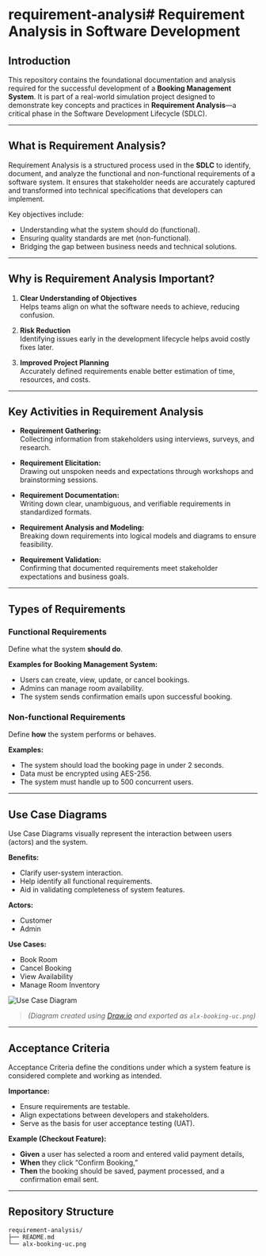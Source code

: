 # requirement-analysi# Requirement Analysis in Software Development

## Introduction
This repository contains the foundational documentation and analysis required for the successful development of a **Booking Management System**. It is part of a real-world simulation project designed to demonstrate key concepts and practices in **Requirement Analysis**—a critical phase in the Software Development Lifecycle (SDLC).

---

## What is Requirement Analysis?

Requirement Analysis is a structured process used in the **SDLC** to identify, document, and analyze the functional and non-functional requirements of a software system. It ensures that stakeholder needs are accurately captured and transformed into technical specifications that developers can implement.

Key objectives include:
- Understanding what the system should do (functional).
- Ensuring quality standards are met (non-functional).
- Bridging the gap between business needs and technical solutions.

---

## Why is Requirement Analysis Important?

1. **Clear Understanding of Objectives**  
   Helps teams align on what the software needs to achieve, reducing confusion.

2. **Risk Reduction**  
   Identifying issues early in the development lifecycle helps avoid costly fixes later.

3. **Improved Project Planning**  
   Accurately defined requirements enable better estimation of time, resources, and costs.

---

## Key Activities in Requirement Analysis

- **Requirement Gathering:**  
  Collecting information from stakeholders using interviews, surveys, and research.

- **Requirement Elicitation:**  
  Drawing out unspoken needs and expectations through workshops and brainstorming sessions.

- **Requirement Documentation:**  
  Writing down clear, unambiguous, and verifiable requirements in standardized formats.

- **Requirement Analysis and Modeling:**  
  Breaking down requirements into logical models and diagrams to ensure feasibility.

- **Requirement Validation:**  
  Confirming that documented requirements meet stakeholder expectations and business goals.

---

## Types of Requirements

### Functional Requirements
Define what the system **should do**.

**Examples for Booking Management System:**
- Users can create, view, update, or cancel bookings.
- Admins can manage room availability.
- The system sends confirmation emails upon successful booking.

### Non-functional Requirements
Define **how** the system performs or behaves.

**Examples:**
- The system should load the booking page in under 2 seconds.
- Data must be encrypted using AES-256.
- The system must handle up to 500 concurrent users.

---

## Use Case Diagrams

Use Case Diagrams visually represent the interaction between users (actors) and the system.

**Benefits:**
- Clarify user-system interaction.
- Help identify all functional requirements.
- Aid in validating completeness of system features.

**Actors:**  
- Customer  
- Admin  

**Use Cases:**  
- Book Room  
- Cancel Booking  
- View Availability  
- Manage Room Inventory  

![Use Case Diagram](alx-booking-uc.png)

> *(Diagram created using [Draw.io](https://draw.io) and exported as `alx-booking-uc.png`)*

---

## Acceptance Criteria

Acceptance Criteria define the conditions under which a system feature is considered complete and working as intended.

**Importance:**
- Ensure requirements are testable.
- Align expectations between developers and stakeholders.
- Serve as the basis for user acceptance testing (UAT).

**Example (Checkout Feature):**
- **Given** a user has selected a room and entered valid payment details,  
- **When** they click “Confirm Booking,”  
- **Then** the booking should be saved, payment processed, and a confirmation email sent.

---

## Repository Structure

```text
requirement-analysis/
├── README.md
└── alx-booking-uc.png
